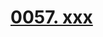 # [0057. xxx](https://github.com/tnotesjs/TNotes.react/tree/main/notes/0057.%20xxx)

<!-- region:toc -->



<!-- endregion:toc -->
